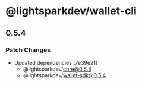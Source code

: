 # @lightsparkdev/wallet-cli

## 0.5.4

### Patch Changes

- Updated dependencies [7e39e21]
  - @lightsparkdev/core@0.5.4
  - @lightsparkdev/wallet-sdk@0.5.4
